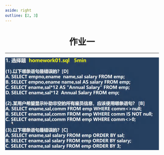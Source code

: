 ```yaml
---
aside: right
outline: [2, 3]
---
```


<h1 style="text-align: center;">作业一</h1>
 
- - -

<img src="./1.png" style="width:800px;margin:0px auto" />
